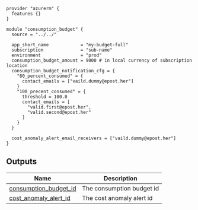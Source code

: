 <!-- BEGIN_TF_DOCS -->



```hcl
provider "azurerm" {
  features {}
}

module "consumption_budget" {
  source = "../../"

  app_short_name            = "my-budget-full"
  subscription              = "sub-name"
  environment               = "prod"
  consumption_budget_amount = 9000 # in local currency of subscription location
  consumption_budget_notification_cfg = {
    "80_percent_consumed" = {
      contact_emails = ["vaild.dummy@epost.her"]
    }
    "100_precent_consumed" = {
      threshold = 100.0
      contact_emails = [
        "valid.first@epost.her",
        "valid.second@epost.her"
      ]
    }
  }

  cost_anomaly_alert_email_receivers = ["vaild.dummy@epost.her"]
}

```
## Outputs

| Name | Description |
|------|-------------|
| <a name="output_consumption_budget_id"></a> [consumption\_budget\_id](#output\_consumption\_budget\_id) | The consumption budget id |
| <a name="output_cost_anomaly_alert_id"></a> [cost\_anomaly\_alert\_id](#output\_cost\_anomaly\_alert\_id) | The cost anomaly alert id |
<!-- END_TF_DOCS -->